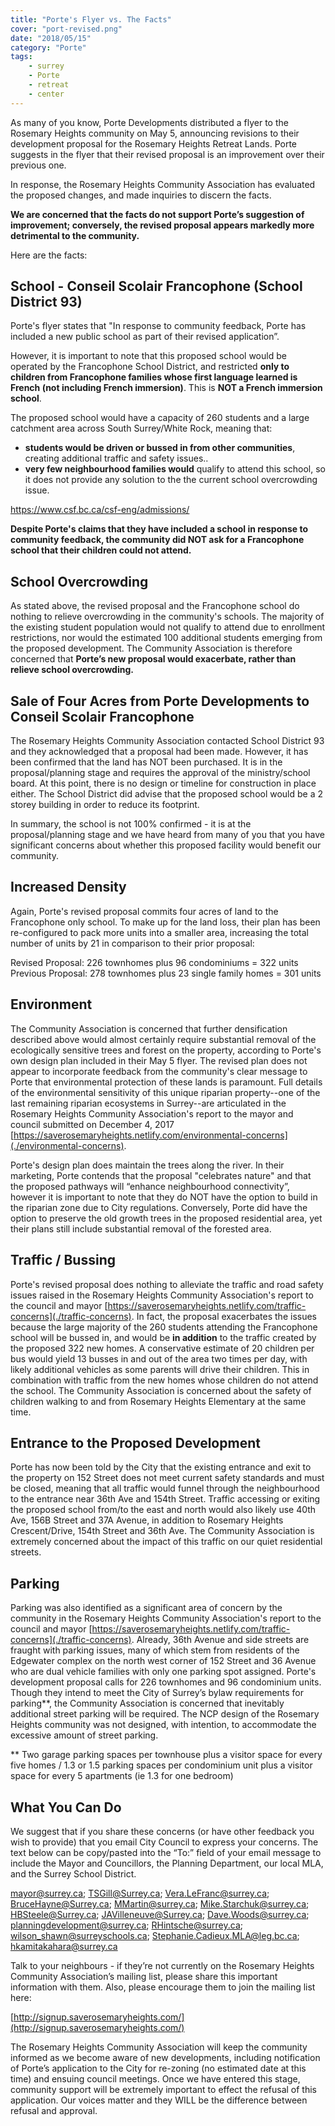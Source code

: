 ```yaml
---
title: "Porte's Flyer vs. The Facts"
cover: "port-revised.png"
date: "2018/05/15"
category: "Porte"
tags:
    - surrey
    - Porte
    - retreat
    - center
---
```


As many of you know, Porte Developments distributed a flyer to the Rosemary Heights community on May 5, announcing revisions to their development proposal for the Rosemary Heights Retreat Lands.  Porte suggests in the flyer that their revised proposal is an improvement over their previous one. 

In response, the Rosemary Heights Community Association has evaluated the proposed changes, and made inquiries to discern the facts.  

**We are concerned that the facts do not support Porte’s suggestion of improvement; conversely, the revised proposal appears markedly more detrimental to the community.**


Here are the facts:

## School - Conseil Scolair Francophone (School District 93)

Porte's flyer states that "In response to community feedback, Porte has included a new public school as part of their revised application”.  


However, it is important to note that this proposed school would be operated by the Francophone School District, and restricted **only to children from Francophone families whose first language learned is French (not including French immersion)**.  This is **NOT a French immersion school**.

The proposed school would have a capacity of 260 students and a large catchment area across South Surrey/White Rock, meaning that:
* **students would be driven or bussed in from other communities**, creating additional traffic and safety issues..
* **very few neighbourhood families would** qualify to attend this school, so it does not provide any solution to the the current school overcrowding issue. 

[https://www.csf.bc.ca/csf-eng/admissions/ ](https://www.csf.bc.ca/csf-eng/admissions/)  

**Despite Porte's claims that they have included a school in response to community feedback, the community did NOT ask for a Francophone school that their children could not attend.**

## School Overcrowding

As stated above, the revised proposal and the Francophone school do nothing to relieve overcrowding in the community's schools.  The majority of the existing student population would not qualify to attend due to enrollment restrictions, nor would the estimated 100 additional students emerging from the proposed development.  The Community Association is therefore concerned that **Porte’s new proposal would exacerbate, rather than relieve school overcrowding.** 
 
## Sale of Four Acres from Porte Developments to Conseil Scolair Francophone

The Rosemary Heights Community Association contacted School District 93 and they acknowledged that a proposal had been made.  However, it has been confirmed that the land has NOT been purchased.  It is in the proposal/planning stage and requires the approval of the ministry/school board.  At this point, there is no design or timeline for construction in place either.  The School District did advise that the proposed school would be a 2 storey building in order to reduce its footprint. 

In summary, the school is not 100% confirmed - it is at the proposal/planning stage and we have heard from many of you that you have significant concerns about whether this proposed facility would benefit our community.

## Increased Density
Again, Porte's revised proposal commits four acres of land to the Francophone only school.  To make up for the land loss, their plan has been re-configured to pack more units into a smaller area, increasing the total number of units by 21 in comparison to their prior proposal:

Revised Proposal:  226 townhomes plus 96 condominiums = 322 units
Previous Proposal: 278 townhomes plus 23 single family homes = 301 units


## Environment

The Community Association is concerned that further densification described above would almost certainly require substantial removal of the ecologically sensitive trees and forest on the property, according to Porte's own design plan included in their May 5 flyer.  The revised plan does not appear to incorporate feedback from the community's clear message to Porte that environmental protection of these lands is paramount. Full details of the environmental sensitivity of this unique riparian property--one of the last remaining riparian ecosystems in Surrey--are articulated in the Rosemary Heights Community Association's report to the mayor and council submitted on December 4, 2017 
[https://saverosemaryheights.netlify.com/environmental-concerns](./environmental-concerns).  

Porte's design plan does maintain the trees along the river.  In their marketing, Porte contends that the proposal "celebrates nature" and that the proposed pathways will “enhance neighbourhood connectivity”, however it is important to note that they do NOT have the option to build in the riparian zone due to City regulations.  Conversely, Porte did have the option to preserve the old growth trees in the proposed residential area, yet their plans still include substantial removal of the forested area.


## Traffic / Bussing

Porte's revised proposal does nothing to alleviate the traffic and road safety issues raised in the Rosemary Heights Community Association's report to the council and mayor [https://saverosemaryheights.netlify.com/traffic-concerns](./traffic-concerns).  In fact, the proposal exacerbates the issues because the large majority of the 260 students attending the Francophone school will be bussed in, and would be **in addition** to the traffic created by the proposed 322 new homes.  A conservative estimate of 20 children per bus would yield 13 busses in and out of the area two times per day, with likely additional vehicles as some parents will drive their children.  This in combination with traffic from the new homes whose children do not attend the school.  The Community Association is concerned about the safety of children walking to and from Rosemary Heights Elementary at the same time.

## Entrance to the Proposed Development

Porte has now been told by the City that the existing entrance and exit to the property on 152 Street does not meet current safety standards and must be closed, meaning that all traffic would funnel through the neighbourhood to the entrance near 36th Ave and 154th Street.  Traffic accessing or exiting the proposed school from/to the east and north would also likely use 40th Ave, 156B Street and 37A Avenue, in addition to Rosemary Heights Crescent/Drive, 154th Street and 36th Ave.  The Community Association is extremely concerned about the impact of this traffic on our quiet residential streets.

  
## Parking

Parking was also identified as a significant area of concern by the community in the Rosemary Heights Community Association's report to the council and mayor  [https://saverosemaryheights.netlify.com/traffic-concerns](./traffic-concerns).  Already, 36th Avenue and side streets are fraught with parking issues, many of which stem from residents of the Edgewater complex on the north west corner of 152 Street and 36 Avenue who are dual vehicle families with only one parking spot assigned.  Porte's development proposal calls for 226 townhomes and 96 condominium units. Though they intend to meet the City of Surrey’s bylaw requirements for parking**, the Community Association is concerned that inevitably additional street parking will be required.  The NCP design of the Rosemary Heights community was not designed, with intention, to accommodate the excessive amount of street parking.

** Two garage parking spaces per townhouse plus a visitor space for every five homes / 1.3 or 1.5 parking spaces per condominium unit plus a visitor space for every 5 apartments (ie 1.3 for one bedroom)

## What You Can Do

We suggest that if you share these concerns (or have other feedback you wish to provide) that you email City Council to express your concerns.  The text below can be copy/pasted into the “To:” field of your email message to include the Mayor and Councillors, the Planning Department, our local MLA, and the Surrey School District.

mayor@surrey.ca; TSGill@Surrey.ca; Vera.LeFranc@surrey.ca; BruceHayne@Surrey.ca; MMartin@surrey.ca; Mike.Starchuk@surrey.ca; HBSteele@Surrey.ca; JAVilleneuve@Surrey.ca; Dave.Woods@surrey.ca; planningdevelopment@surrey.ca; RHintsche@surrey.ca; wilson_shawn@surreyschools.ca; Stephanie.Cadieux.MLA@leg.bc.ca; hkamitakahara@surrey.ca

Talk to your neighbours - if they’re not currently on the Rosemary Heights Community Association’s mailing list, please share this important information with them.  Also, please encourage them to join the mailing list here:

[http://signup.saverosemaryheights.com/](http://signup.saverosemaryheights.com/)

The Rosemary Heights Community Association will keep the community informed as we become aware of new developments, including notification of Porte’s application to the City for re-zoning (no estimated date at this time) and ensuing council meetings.  Once we have entered this stage, community support will be extremely important to effect the refusal of this application.  Our voices matter and they WILL be the difference between refusal and approval.
